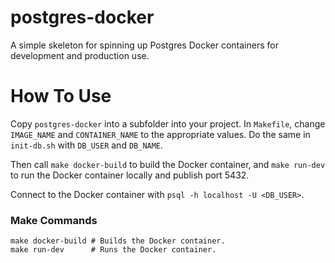 # postgres-docker

A simple skeleton for spinning up Postgres Docker containers for
development and production use.

# How To Use

Copy `postgres-docker` into a subfolder into your project. In
`Makefile`, change `IMAGE_NAME` and `CONTAINER_NAME` to the
appropriate values. Do the same in `init-db.sh` with `DB_USER` and
`DB_NAME`.

Then call `make docker-build` to build the Docker container, and `make
run-dev` to run the Docker container locally and publish port 5432.

Connect to the Docker container with `psql -h localhost -U <DB_USER>`.

### Make Commands

```
make docker-build # Builds the Docker container.
make run-dev      # Runs the Docker container.
```
